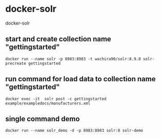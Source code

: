 # docker-solr
docker-solr

## start and create collection name "gettingstarted"

```
docker run --name solr -p 8983:8983 -t wachira90/solr:8.9.0 solr-precreate gettingstarted
```

## run command for load data to collection name "gettingstarted"

```
docker exec -it  solr post -c gettingstarted example/exampledocs/manufacturers.xml
```

## single command demo
```
docker run --name solr_demo -d -p 8983:8983 solr:8 solr-demo
```
